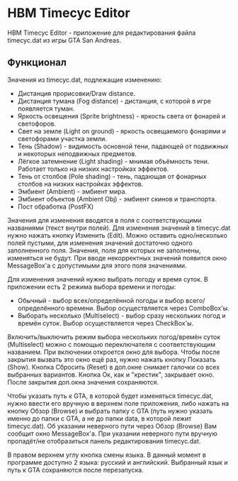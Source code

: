 # HBM Timecyc Editor
HBM Timecyc Editor - приложение для редактирования файла timecyc.dat из игры GTA San Andreas. 
## Функционал
Значения из timecyc.dat, подлежащие изменению:
- Дистанция прорисовки/Draw distance.
- Дистанция тумана (Fog distance) - дистанция, с которой в игре появляется туман.
- Яркость освещения (Sprite brightness) - яркость света от фонарей и светофоров.
- Свет на земле (Light on ground) - яркость освещаемого фонарями и светофорами участка земли.
- Тень (Shadow) - видимость основной тени, падающей от подвижных и некоторых неподвижных предметов.
- Лёгкое затемнение (Light shading) - мнимая объёмность тени. Работает только на низких настройках эффектов.
- Тень от столбов (Pole shading) - тень, падающая от фонарных столбов на низких настройках эффектов.
- Эмбиент (Ambient) - эмбиент мира.
- Эмбиент объектов (Ambient Obj) - эмбиент скинов и транспорта.
- Пост обработка (PostFX)

Значения для изменения вводятся в поля с соответствующими названиями (текст внутри полей). Для изменения значений в timecyc.dat нужно нажать кнопку Изменить (Edit). Можно оставить одно/несколько полей пустыми, для изменения значений достаточно одного заполненного поля. Значения, поля для которых не заполнены, изменяться не будут. При вводе некорректных значений появится окно MessageBox'а с допустимыми для этого поля значениями.

Для изменения значений нужно выбрать погоду и время суток. В приложении есть 2 режима выбора времени и погоды:
- Обычный - выбор всех/определённой погоды и выбор всего/определённого времени. Выбор осуществляется через ComboBox'ы.
- Выборать несколько (Multiselect) - выбор сразу нескольких погод и времён суток. Выбор осуществляется через CheckBox'ы. 

Включить/выключить режим выбора нескольких погод/времён суток (Multiselect) можно с помощью переключателя с соответствующим названием. При включении откроется окно для выбора. Чтобы после закрытия вызвать это окно ещё раз, нужно нажать кнопку Показать (Show). Кнопка Сбросить (Reset) в доп.окне снимает галочки со всех выбранных вариантов. Кнопка Ок, как и "крестик", закрывает окно. После закрытия доп.окна значения сохраняются.

Чтобы указать путь к GTA, в которой будет изменяться timecyc.dat, нужно ввести его вручную в верхнем поле приложения, либо нажать на кнопку Обзор (Browse) и выбрать папку с GTA (путь нужно указать именно до папки с GTA, а не до папки data, в которой лежит timecyc.dat). Об указании неверного пути через Обзор (Browse) Вам сообщит окно MessageBox'а. При указании неверного пути вручную пропадёт/не отобразиться панель редактирования timecyc.dat.

В правом верхнем углу кнопка смены языка. В данный момент в программе доступно 2 языка: русский и английский. Выбранный язык и путь к GTA сохраняются после перезапуска.
